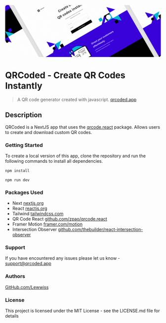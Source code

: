 <img src="./.github/showcase.png" />

# QRCoded - Create QR Codes Instantly
> A QR code generator created with javascript.
[qrcoded.app](https://qrcoded.app/)

## Description

QRCoded is a NextJS app that uses the [qrcode.react](https://www.npmjs.com/package/qrcode.react) package. Allows users to create and download custom QR codes.

### Getting Started

To create a local version of this app, clone the repository and run the following commands to install all dependencies.

```
npm install
```
```
npm run dev
```

### Packages Used

* Next [nextjs.org](https://nextjs.org/)
* React [reactjs.org](https://reactjs.org/)
* Tailwind [tailwindcss.com](https://tailwindcss.com/)
* QR Code React [github.com/zpao/qrcode.react](https://github.com/zpao/qrcode.react)
* Framer Motion [framer.com/motion](https://www.framer.com/motion/)
* Intersection Observer [github.com/thebuilder/react-intersection-observer](https://github.com/thebuilder/react-intersection-observer)

### Support

If you have encountered any issues please let us know - [support@qrcoded.app](mailto:support@qrcoded.app)

### Authors

[GitHub.com/Lewwiss](https://github.com/lewwiss)

### License

This project is licensed under the MIT License - see the LICENSE.md file for details
